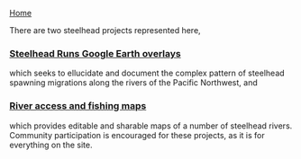 [Home](https://rhexman.github.io)

There are two steelhead projects represented here,

### [Steelhead Runs Google Earth overlays](https://rhexman.github.io/Steelhead/Migration)

which seeks to ellucidate and document the complex pattern of steelhead spawning migrations along the rivers of the Pacific Northwest, and

### [River access and fishing maps](https://rhexman.github.io/Steelhead/Maps)

which provides editable and sharable maps of a number of steelhead rivers.  Community participation is encouraged for these projects, as it is for everything on the site.
